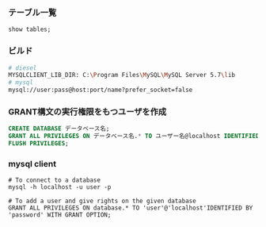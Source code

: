 ### テーブル一覧
```
show tables;
```
### ビルド
```bash
# diesel
MYSQLCLIENT_LIB_DIR: C:\Program Files\MySQL\MySQL Server 5.7\lib
# mysql
mysql://user:pass@host:port/name?prefer_socket=false
```

### GRANT構文の実行権限をもつユーザを作成
```sql
CREATE DATABASE データベース名;
GRANT ALL PRIVILEGES ON データベース名.* TO ユーザー名@localhost IDENTIFIED BY 'パスワード';
FLUSH PRIVILEGES;
```
### mysql client
```
# To connect to a database
mysql -h localhost -u user -p

# To add a user and give rights on the given database
GRANT ALL PRIVILEGES ON database.* TO 'user'@'localhost'IDENTIFIED BY 'password' WITH GRANT OPTION;
```
